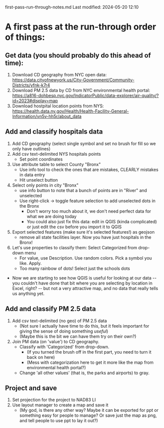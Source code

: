 first-pass-run-through-notes.md
Last modified: 2024-05-20 12:10

# A first pass at the run-through order of things:


## Get data (you should probably do this ahead of time):
1. Download CD geography from NYC open data: https://data.cityofnewyork.us/City-Government/Community-Districts/yfnk-k7r4
2. Download PM 2.5 data by CD from NYC environmental health portal: https://a816-dohbesp.nyc.gov/IndicatorPublic/data-explorer/air-quality/?id=2023#display=map
3. Download hostpital location points from NYS: https://health.data.ny.gov/Health/Health-Facility-General-Information/vn5v-hh5r/about_data

## Add and classify hospitals data
1. Add CD geography (select single symbol and set no brush for fill so we only have outlines)
2. Add csv text-delimited NYS hospitals points
    * Set point coordinates
3. Use attribute table to select County "Bronx"
    * Use info tool to check the ones that are mistakes, CLEARLY mistakes in data entry
    * Hit unselect button
4. Select only points in city "Bronx" 
    * use info button to note that a bunch of points are in "River" and unselected
    * Use right-click -> toggle feature selection to add unselected dots in the Bronx
        * Don't worry too much about it, we don't need perfect data for what we are doing today
        * You could also just fix this data: edit in QGIS (kinda complicated) or just edit the csv before you import it to QGIS
5. Export selected features (make sure it's selected features!) as geojson
    * remove all state facilities layer. Now you have just hospitals in the Bronx!
6. Let's use properties to classify them: Select Categorized from drop-down menu
    * For value, use Description. Use random colors. Pick a symbol you like. Apply.
    * Too many rainbow of dots! Select just the schools dots
* Now we are starting to see how QGIS is useful for looking at our data -- you couldn't have done that bit where you are selecting by location in Excel, right? -- but not a very attractive map, and no data that really tells us anything yet.

## Add and classify PM 2.5 data
1. Add csv text-delimited (no geo) of PM 2.5 data
    * (Not sure I actually have time to do this, but it feels important for giving the sense of doing something _useful_)
    * (Maybe this is the bit we can have them try on their own?)
2. Join PM data (on 'value') to CD geography. 
    * Classify with 'Categorized' from drop-down. 
        * (If you turned the brush off in the first part, you need to turn it back on here)
        * (Mess with categorization here to get it more like the map from environmental health portal?)
    * Change 'all other values' (that is, the parks and airports) to gray.

## Project and save
1. Set projection for the project to NAD83 LI 
2. Use layout manager to create a map and save it
    * (My god, is there any other way? Maybe it can be exported for ppt or something easy for people to manage? Or save just the map as png, and tell people to use ppt to lay it out?)



